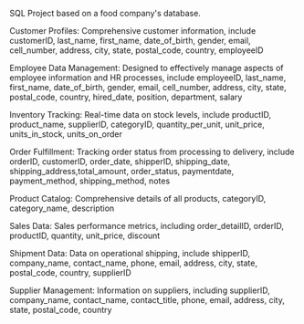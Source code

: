 SQL Project based on a food company's database.

Customer Profiles: Comprehensive customer information, include customerID, last_name, first_name, date_of_birth, gender,
email, cell_number, address,  city, state, postal_code, country, employeeID

Employee Data Management: Designed to effectively manage aspects of employee information and HR processes,
include employeeID, last_name, first_name, date_of_birth, gender, email, cell_number, address, city, state, 
postal_code, country, hired_date, position, department, salary

Inventory Tracking: Real-time data on stock levels, include productID, product_name, supplierID, categoryID,
quantity_per_unit, unit_price, units_in_stock, units_on_order

Order Fulfillment: Tracking order status from processing to delivery, include orderID, customerID, order_date,
shipperID, shipping_date, shipping_address,total_amount, order_status, paymentdate, payment_method, shipping_method, notes

Product Catalog: Comprehensive details of all products, categoryID, category_name, description

Sales Data: Sales performance metrics, including order_detailID, orderID, productID, quantity, unit_price, discount

Shipment Data: Data on operational shipping, include shipperID, company_name, contact_name, phone, email, address, 
city, state, postal_code, country, supplierID

Supplier Management: Information on suppliers, including supplierID, company_name, contact_name, contact_title, 
phone, email, address, city, state, postal_code, country

